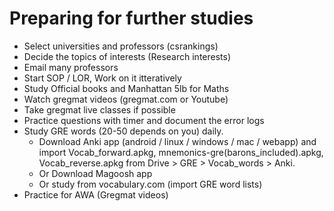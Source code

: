 # Preparing for further studies

- Select universities and professors (csrankings)
- Decide the topics of interests (Research interests)
- Email many professors
- Start SOP / LOR, Work on it itteratively
- Study Official books and Manhattan 5lb for Maths
- Watch gregmat videos (gregmat.com or Youtube)
- Take gregmat live classes if possible
- Practice questions with timer and document the error logs
- Study GRE words (20-50 depends on you) daily. 
  - Download Anki app (android / linux / windows / mac / webapp) and import 
    Vocab_forward.apkg, mnemonics-gre(barons_included).apkg, Vocab_reverse.apkg
    from Drive > GRE > Vocab_words > Anki.
  - Or Download Magoosh app
  - Or study from vocabulary.com (import GRE word lists)
- Practice for AWA (Gregmat videos)
